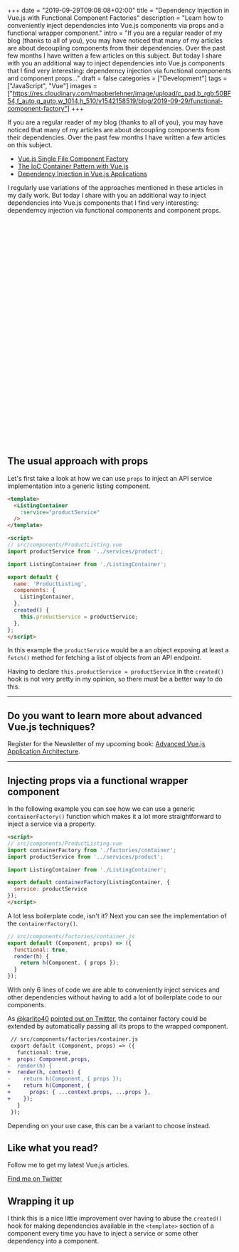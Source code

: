 +++
date = "2019-09-29T09:08:08+02:00"
title = "Dependency Injection in Vue.js with Functional Component Factories"
description = "Learn how to conveniently inject dependencies into Vue.js components via props and a functional wrapper component."
intro = "If you are a regular reader of my blog (thanks to all of you), you may have noticed that many of my articles are about decoupling components from their dependencies. Over the past few months I have written a few articles on this subject. But today I share with you an additional way to inject dependencies into Vue.js components that I find very interesting: dependerncy injection via functional components and component props..."
draft = false
categories = ["Development"]
tags = ["JavaScript", "Vue"]
images = ["https://res.cloudinary.com/maoberlehner/image/upload/c_pad,b_rgb:50BF54,f_auto,q_auto,w_1014,h_510/v1542158519/blog/2019-09-29/functional-component-factory"]
+++

If you are a regular reader of my blog (thanks to all of you), you may have noticed that many of my articles are about decoupling components from their dependencies. Over the past few months I have written a few articles on this subject.

- [Vue.js Single File Component Factory](https://markus.oberlehner.net/blog/vue-single-file-component-factory/)
- [The IoC Container Pattern with Vue.js](https://markus.oberlehner.net/blog/the-ioc-container-pattern-with-vue/)
- [Dependency Injection in Vue.js Applications](https://markus.oberlehner.net/blog/dependency-injection-in-vue-applications/)

I regularly use variations of the approaches mentioned in these articles in my daily work. But today I share with you an additional way to inject dependencies into Vue.js components that I find very interesting: dependerncy injection via functional components and component props.

<div class="c-content__broad">
  <iframe data-src="https://codesandbox.io/embed/dependency-injection-in-vuejs-with-functional-component-factories-iepwy?fontsize=14&module=%2Fsrc%2Fcomponents%2FProductListing.vue&view=editor" title="Dependency Injection in Vue.js with Functional Component Factories" style="width:100%; height:500px; border:0; border-radius: 4px; overflow:hidden;" sandbox="allow-modals allow-forms allow-popups allow-scripts allow-same-origin"></iframe>
</div>

## The usual approach with props

Let's first take a look at how we can use `props` to inject an API service implementation into a generic listing component.

```html
<template>
  <ListingContainer
    :service="productService"
  />
</template>

<script>
// src/components/ProductListing.vue
import productService from '../services/product';

import ListingContainer from './ListingContainer';

export default {
  name: 'ProductListing',
  components: {
    ListingContainer,
  },
  created() {
    this.productService = productService;
  },
};
</script>
```

In this example the `productService` would be a an object exposing at least a `fetch()` method for fetching a list of objects from an API endpoint.

Having to declare `this.productService = productService` in the `created()` hook is not very pretty in my opinion, so there must be a better way to do this.

<div>
  <hr class="c-hr">
  <div class="c-service-info">
    <h2>Do you want to learn more about advanced Vue.js techniques?</h2>
    <p class="c-service-info__body">
      Register for the Newsletter of my upcoming book: <a class="c-anchor" href="https://oberlehner.us20.list-manage.com/subscribe?u=8476a98c5640f6c7b5530ea57&id=8b26bf120b" data-event-category="link" data-event-action="click: newsletter" data-event-label="Newsletter (article content)">Advanced Vue.js Application Architecture</a>.
    </p>
  </div>
  <hr class="c-hr">
</div>

## Injecting props via a functional wrapper component

In the following example you can see how we can use a generic `containerFactory()` function which makes it a lot more straightforward to inject a service via a property.

```html
<script>
// src/components/ProductListing.vue
import containerFactory from './factories/container';
import productService from '../services/product';

import ListingContainer from './ListingContainer';

export default containerFactory(ListingContainer, {
  service: productService
});
</script>
```

A lot less boilerplate code, isn't it? Next you can see the implementation of the `containerFactory()`.

```js
// src/components/factories/container.js
export default (Component, props) => ({
  functional: true,
  render(h) {
    return h(Component, { props });
  }
});
```

With only 6 lines of code we are able to conveniently inject services and other dependencies without having to add a lot of boilerplate code to our components.

As [@karlito40](https://twitter.com/karlito40) [pointed out on Twitter](https://twitter.com/karlito40/status/1178293595130007553?s=20), the container factory could be extended by automatically passing all its props to the wrapped component.

```diff
 // src/components/factories/container.js
 export default (Component, props) => ({
   functional: true,
+  props: Component.props,
-  render(h) {
+  render(h, context) {
-    return h(Component, { props });
+    return h(Component, {
+      props: { ...context.props, ...props },
+    });
   }
 });
```

Depending on your use case, this can be a variant to choose instead.

<div class="c-content__broad">
  <div class="c-twitter-teaser">
    <div class="c-twitter-teaser__content">
      <h2 class="c-twitter-teaser__headline">Like what you read?</h2>
      <p class="c-twitter-teaser__body">
        Follow me to get my latest Vue.js articles.
      </p>
      <a class="c-button c-button--outline c-twitter-teaser__button" rel="nofollow" href="https://twitter.com/maoberlehner" data-event-category="link" data-event-action="click: contact" data-event-label="Twitter (article content)">
        Find me on Twitter
      </a>
    </div>
  </div>
</div>

## Wrapping it up

I think this is a nice little improvement over having to abuse the `created()` hook for making dependencies available in the `<template>` section of a component every time you have to inject a service or some other dependency into a component.
